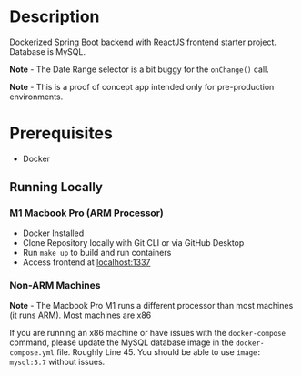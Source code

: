 # Description

Dockerized Spring Boot backend with ReactJS frontend starter project. Database is MySQL.

**Note** - The Date Range selector is a bit buggy for the `onChange()` call.

**Note** - This is a proof of concept app intended only for pre-production environments.

# Prerequisites
- Docker

## Running Locally
### M1 Macbook Pro (ARM Processor)
- Docker Installed
- Clone Repository locally with Git CLI or via GitHub Desktop
- Run `make up` to build and run containers
- Access frontend at [localhost:1337](http://localhost:1337/)

### Non-ARM Machines
**Note** - The Macbook Pro M1 runs a different processor than most machines (it runs ARM). Most machines are x86

If you are running an x86 machine or have issues with the `docker-compose` command, please update the MySQL database image in the `docker-compose.yml` file. Roughly Line 45. You should be able to use `image: mysql:5.7` without issues.
